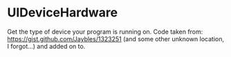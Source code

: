 UIDeviceHardware
================

Get the type of device your program is running on. Code taken from: https://gist.github.com/Jaybles/1323251 (and some other unknown location, I forgot...) and added on to.

